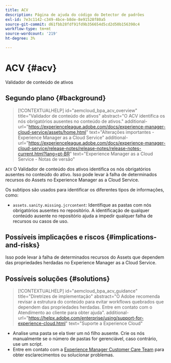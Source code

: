 ```yaml
---
title: ACV
description: Página de ajuda do código do Detector de padrões
exl-id: 7e3c1142-c349-4bce-b8de-8e91528f80a5
source-git-commit: d61fbb28fdf91fd9b356654d5cd2d50b156398c4
workflow-type: tm+mt
source-wordcount: '219'
ht-degree: 3%

---
```


# ACV {#acv}

Validador de conteúdo de ativos

## Segundo plano {#background}

>[!CONTEXTUALHELP]
>id="aemcloud_bpa_acv_overview"
>title="Validador de conteúdo de ativos"
>abstract="O ACV identifica os nós obrigatórios ausentes no conteúdo de ativos."
>additional-url="https://experienceleague.adobe.com/docs/experience-manager-cloud-service/assets/home.html" text="Alterações importantes - Experience Manager as a Cloud Service"
>additional-url="https://experienceleague.adobe.com/docs/experience-manager-cloud-service/release-notes/release-notes/release-notes-current.html?lang=pt-BR" text="Experience Manager as a Cloud Service - Notas de versão"

`ACV`  O Validador de conteúdo dos ativos identifica os nós obrigatórios ausentes no conteúdo do ativo. Isso pode levar à falha de determinados recursos do Assets no Experience Manager as a Cloud Service.

Os subtipos são usados para identificar os diferentes tipos de informações, como:

* `assets.sanity.missing.jcrcontent`: Identifique as pastas com nós obrigatórios ausentes no repositório. A identificação de qualquer conteúdo ausente no repositório ajuda a impedir qualquer falha de recursos ou casos de uso.

## Possíveis implicações e riscos {#implications-and-risks}

Isso pode levar à falha de determinados recursos do Assets que dependem das propriedades herdadas no Experience Manager as a Cloud Service.

## Possíveis soluções {#solutions}

>[!CONTEXTUALHELP]
>id="aemcloud_bpa_acv_guidance"
>title="Diretrizes de implementação"
>abstract="O Adobe recomenda revisar a estrutura do conteúdo para evitar workflows quebrados que dependem das propriedades herdadas. Entre em contato com o Atendimento ao cliente para obter ajuda&quot;.
>additional-url="https://helpx.adobe.com/enterprise/using/support-for-experience-cloud.html" text="Suporte a Experience Cloud"

* Analise uma pasta se ela tiver um nó filho ausente. Crie os nós manualmente se o número de pastas for gerenciável, caso contrário, use um script.
* Entre em contato com a [Experience Manager Customer Care Team](https://helpx.adobe.com/enterprise/using/support-for-experience-cloud.html) para obter esclarecimentos ou solucionar problemas.
